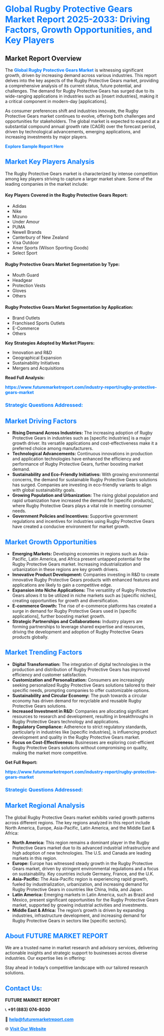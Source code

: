 <h1 style="color: #007BFF;">Global Rugby Protective Gears Market Report 2025-2033: Driving Factors, Growth Opportunities, and Key Players</h1>

<section id="overview">
<h2>Market Report Overview</h2>
<p>The <a href="https://www.futuremarketreport.com/industry-report/rugby-protective-gears-market" style="color: #007BFF; text-decoration: none;"><strong>Global Rugby Protective Gears Market</strong></a> is witnessing significant growth, driven by increasing demand across various industries. This report delves into the key aspects of the Rugby Protective Gears market, providing a comprehensive analysis of its current status, future potential, and challenges. The demand for Rugby Protective Gears has surged due to its wide-ranging applications in industries such as [insert industries], making it a critical component in modern-day [applications].</p>
<p>As consumer preferences shift and industries innovate, the Rugby Protective Gears market continues to evolve, offering both challenges and opportunities for stakeholders. The global market is expected to expand at a substantial compound annual growth rate (CAGR) over the forecast period, driven by technological advancements, emerging applications, and increasing investments by major players.</p>
</section>

<section id="overview">
<p><a href="https://www.futuremarketreport.com/request-sample/reportId=51843" style="color: #007BFF; text-decoration: none;"><strong>Explore Sample Report Here</strong></a></p>
</section>

<section id="key-players">
<h2 style="color: #007BFF;">Market Key Players Analysis</h2>
<p>The Rugby Protective Gears market is characterized by intense competition among key players striving to capture a larger market share. Some of the leading companies in the market include:</p>
<h4>Key Players Covered in the Rugby Protective Gears Report:</h4>
<ul><li>Adidas</li><li>Nike</li><li>Mizuno</li><li>Under Amour</li><li>PUMA</li><li>Newell Brands</li><li>Canterbury of New Zealand</li><li>Visa Outdoor</li><li>Amer Sports (Wilson Sporting Goods)</li><li>Select Sport</li></ul>
<h4>Rugby Protective Gears Market Segmentation by Type:</h4>
<ul><li>Mouth Guard</li><li>Headgear</li><li>Protection Vests</li><li>Gloves</li><li>Others</li></ul>

<h4>Rugby Protective Gears Market Segmentation by Application:</h4>
<ul><li>Brand Outlets</li><li>Franchised Sports Outlets</li><li>E-Commerce</li><li>Others</li></ul>
<p><strong>Key Strategies Adopted by Market Players:</strong></p>
<ul>
<li>Innovation and R&D</li>
<li>Geographical Expansion</li>
<li>Sustainability Initiatives</li>
<li>Mergers and Acquisitions</li>
</ul>
</section>

<section>
<p><strong>Read Full Analysis: </strong></p><a href="https://www.futuremarketreport.com/industry-report/rugby-protective-gears-market" style="color: #007BFF; text-decoration: none;"><strong>https://www.futuremarketreport.com/industry-report/rugby-protective-gears-market</strong></a>
<h3 style="color: #007BFF;">Strategic Questions Addressed:</h3>
</section>

<section id="driving-factors">
<h2 style="color: #007BFF;">Market Driving Factors</h2>
<ul>
<li><strong>Rising Demand Across Industries:</strong> The increasing adoption of Rugby Protective Gears in industries such as [specific industries] is a major growth driver. Its versatile applications and cost-effectiveness make it a preferred choice among manufacturers.</li>
<li><strong>Technological Advancements:</strong> Continuous innovations in production and application technologies have enhanced the efficiency and performance of Rugby Protective Gears, further boosting market demand.</li>
<li><strong>Sustainability and Eco-Friendly Initiatives:</strong> With growing environmental concerns, the demand for sustainable Rugby Protective Gears solutions has surged. Companies are investing in eco-friendly variants to align with global sustainability goals.</li>
<li><strong>Growing Population and Urbanization:</strong> The rising global population and rapid urbanization have increased the demand for [specific products], where Rugby Protective Gears plays a vital role in meeting consumer needs.</li>
<li><strong>Government Policies and Incentives:</strong> Supportive government regulations and incentives for industries using Rugby Protective Gears have created a conducive environment for market growth.</li>
</ul>
</section>

<section id="growth-opportunities">
<h2 style="color: #007BFF;">Market Growth Opportunities</h2>
<ul>
<li><strong>Emerging Markets:</strong> Developing economies in regions such as Asia-Pacific, Latin America, and Africa present untapped potential for the Rugby Protective Gears market. Increasing industrialization and urbanization in these regions are key growth drivers.</li>
<li><strong>Innovative Product Development:</strong> Companies investing in R&D to create innovative Rugby Protective Gears products with enhanced features and applications are likely to gain a competitive edge.</li>
<li><strong>Expansion into Niche Applications:</strong> The versatility of Rugby Protective Gears allows it to be utilized in niche markets such as [specific niches], creating opportunities for growth and diversification.</li>
<li><strong>E-commerce Growth:</strong> The rise of e-commerce platforms has created a surge in demand for Rugby Protective Gears used in [specific applications], further boosting market growth.</li>
<li><strong>Strategic Partnerships and Collaborations:</strong> Industry players are forming partnerships to leverage shared expertise and resources, driving the development and adoption of Rugby Protective Gears products globally.</li>
</ul>
</section>

<section id="trending-factors">
<h2 style="color: #007BFF;">Market Trending Factors</h2>
<ul>
<li><strong>Digital Transformation:</strong> The integration of digital technologies in the production and distribution of Rugby Protective Gears has improved efficiency and customer satisfaction.</li>
<li><strong>Customization and Personalization:</strong> Consumers are increasingly seeking personalized Rugby Protective Gears solutions tailored to their specific needs, prompting companies to offer customizable options.</li>
<li><strong>Sustainability and Circular Economy:</strong> The push towards a circular economy has driven demand for recyclable and reusable Rugby Protective Gears solutions.</li>
<li><strong>Increased Investment in R&D:</strong> Companies are allocating significant resources to research and development, resulting in breakthroughs in Rugby Protective Gears technology and applications.</li>
<li><strong>Regulatory Compliance:</strong> Adherence to strict regulatory standards, particularly in industries like [specific industries], is influencing product development and quality in the Rugby Protective Gears market.</li>
<li><strong>Focus on Cost-Effectiveness:</strong> Businesses are exploring cost-efficient Rugby Protective Gears solutions without compromising on quality, making the market more competitive.</li>
</ul>
</section>

<section>
<p><strong>Get Full Report: </strong></p><a href="https://www.futuremarketreport.com/industry-report/rugby-protective-gears-market" style="color: #007BFF; text-decoration: none;"><strong>https://www.futuremarketreport.com/industry-report/rugby-protective-gears-market</strong></a>
<h3 style="color: #007BFF;">Strategic Questions Addressed:</h3>
</section>


<section id="regional-analysis">
<h2 style="color: #007BFF;">Market Regional Analysis</h2>
<p>The global Rugby Protective Gears market exhibits varied growth patterns across different regions. The key regions analyzed in this report include North America, Europe, Asia-Pacific, Latin America, and the Middle East & Africa:</p>
<ul>
<li><strong>North America:</strong> This region remains a dominant player in the Rugby Protective Gears market due to its advanced industrial infrastructure and high adoption of new technologies. The U.S. and Canada are leading markets in this region.</li>
<li><strong>Europe:</strong> Europe has witnessed steady growth in the Rugby Protective Gears market, driven by stringent environmental regulations and a focus on sustainability. Key countries include Germany, France, and the U.K.</li>
<li><strong>Asia-Pacific:</strong> The Asia-Pacific region is experiencing rapid growth, fueled by industrialization, urbanization, and increasing demand for Rugby Protective Gears in countries like China, India, and Japan.</li>
<li><strong>Latin America:</strong> Emerging markets in Latin America, such as Brazil and Mexico, present significant opportunities for the Rugby Protective Gears market, supported by growing industrial activities and investments.</li>
<li><strong>Middle East & Africa:</strong> The region’s growth is driven by expanding industries, infrastructure development, and increasing demand for Rugby Protective Gears in sectors like [specific sectors].</li>
</ul>
</section>

<footer>
<h2 style="color: #007BFF;">About FUTURE MARKET REPORT</h2>
<p>We are a trusted name in market research and advisory services, delivering actionable insights and strategic support to businesses across diverse industries. Our expertise lies in offering:</p>

<p>Stay ahead in today’s competitive landscape with our tailored research solutions.</p>

<h2 style="color: #007BFF;">Contact Us:</h2>
<p><strong>FUTURE MARKET REPORT</strong></p>
<p>📞 <strong>+91 (883) 074-8030</strong></p>
<p>📧 <strong><a href="mailto:help@futuremarketreport.com" style="color: #007BFF;">help@futuremarketreport.com</a></strong></p>
<p>🌐 <strong><a href="https://www.futuremarketreport.com/" style="color: #007BFF;">Visit Our Website</a></strong></p>
</footer>
